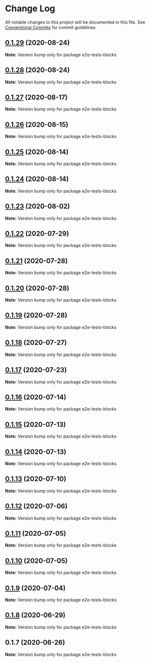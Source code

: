 # Change Log

All notable changes to this project will be documented in this file.
See [Conventional Commits](https://conventionalcommits.org) for commit guidelines.

## [0.1.29](https://github.com/reflexjs/reflex/compare/e2e-tests-blocks@0.1.28...e2e-tests-blocks@0.1.29) (2020-08-24)

**Note:** Version bump only for package e2e-tests-blocks





## [0.1.28](https://github.com/reflexjs/reflex/compare/e2e-tests-blocks@0.1.27...e2e-tests-blocks@0.1.28) (2020-08-24)

**Note:** Version bump only for package e2e-tests-blocks





## [0.1.27](https://github.com/reflexjs/reflex/compare/e2e-tests-blocks@0.1.26...e2e-tests-blocks@0.1.27) (2020-08-17)

**Note:** Version bump only for package e2e-tests-blocks





## [0.1.26](https://github.com/reflexjs/reflex/compare/e2e-tests-blocks@0.1.25...e2e-tests-blocks@0.1.26) (2020-08-15)

**Note:** Version bump only for package e2e-tests-blocks





## [0.1.25](https://github.com/reflexjs/reflex/compare/e2e-tests-blocks@0.1.24...e2e-tests-blocks@0.1.25) (2020-08-14)

**Note:** Version bump only for package e2e-tests-blocks





## [0.1.24](https://github.com/reflexjs/reflex/compare/e2e-tests-blocks@0.1.23...e2e-tests-blocks@0.1.24) (2020-08-14)

**Note:** Version bump only for package e2e-tests-blocks





## [0.1.23](https://github.com/reflexjs/reflex/compare/e2e-tests-blocks@0.1.22...e2e-tests-blocks@0.1.23) (2020-08-02)

**Note:** Version bump only for package e2e-tests-blocks





## [0.1.22](https://github.com/reflexjs/reflex/compare/e2e-tests-blocks@0.1.21...e2e-tests-blocks@0.1.22) (2020-07-29)

**Note:** Version bump only for package e2e-tests-blocks





## [0.1.21](https://github.com/reflexjs/reflex/compare/e2e-tests-blocks@0.1.20...e2e-tests-blocks@0.1.21) (2020-07-28)

**Note:** Version bump only for package e2e-tests-blocks





## [0.1.20](https://github.com/reflexjs/reflex/compare/e2e-tests-blocks@0.1.19...e2e-tests-blocks@0.1.20) (2020-07-28)

**Note:** Version bump only for package e2e-tests-blocks





## [0.1.19](https://github.com/reflexjs/reflex/compare/e2e-tests-blocks@0.1.18...e2e-tests-blocks@0.1.19) (2020-07-28)

**Note:** Version bump only for package e2e-tests-blocks





## [0.1.18](https://github.com/reflexjs/reflex/compare/e2e-tests-blocks@0.1.17...e2e-tests-blocks@0.1.18) (2020-07-27)

**Note:** Version bump only for package e2e-tests-blocks





## [0.1.17](https://github.com/reflexjs/reflex/compare/e2e-tests-blocks@0.1.16...e2e-tests-blocks@0.1.17) (2020-07-23)

**Note:** Version bump only for package e2e-tests-blocks





## [0.1.16](https://github.com/reflexjs/reflex/compare/e2e-tests-blocks@0.1.15...e2e-tests-blocks@0.1.16) (2020-07-14)

**Note:** Version bump only for package e2e-tests-blocks





## [0.1.15](https://github.com/reflexjs/reflex/compare/e2e-tests-blocks@0.1.14...e2e-tests-blocks@0.1.15) (2020-07-13)

**Note:** Version bump only for package e2e-tests-blocks





## [0.1.14](https://github.com/reflexjs/reflex/compare/e2e-tests-blocks@0.1.13...e2e-tests-blocks@0.1.14) (2020-07-13)

**Note:** Version bump only for package e2e-tests-blocks





## [0.1.13](https://github.com/reflexjs/reflex/compare/e2e-tests-blocks@0.1.12...e2e-tests-blocks@0.1.13) (2020-07-10)

**Note:** Version bump only for package e2e-tests-blocks





## [0.1.12](https://github.com/reflexjs/reflex/compare/e2e-tests-blocks@0.1.11...e2e-tests-blocks@0.1.12) (2020-07-06)

**Note:** Version bump only for package e2e-tests-blocks





## [0.1.11](https://github.com/reflexjs/reflex/compare/e2e-tests-blocks@0.1.10...e2e-tests-blocks@0.1.11) (2020-07-05)

**Note:** Version bump only for package e2e-tests-blocks





## [0.1.10](https://github.com/reflexjs/reflex/compare/e2e-tests-blocks@0.1.9...e2e-tests-blocks@0.1.10) (2020-07-05)

**Note:** Version bump only for package e2e-tests-blocks





## [0.1.9](https://github.com/reflexjs/reflex/compare/e2e-tests-blocks@0.1.8...e2e-tests-blocks@0.1.9) (2020-07-04)

**Note:** Version bump only for package e2e-tests-blocks





## [0.1.8](https://github.com/reflexjs/reflex/compare/e2e-tests-blocks@0.1.7...e2e-tests-blocks@0.1.8) (2020-06-29)

**Note:** Version bump only for package e2e-tests-blocks





## 0.1.7 (2020-06-26)

**Note:** Version bump only for package e2e-tests-blocks
